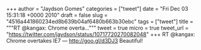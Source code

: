 
+++
author = "Jaydson Gomes"
categories = ["tweet"]
date = "Fri Dec 03 15:31:18 +0000 2010"
draft = false
slug = "4516a441860234ed8b639b04af6480b663b30ebc"
tags = ["tweet"]
title = """RT @kangax: Chrome overta..."""
tweet = true
micro = true
tweet_url = "https://twitter.com/jaydson/status/10717720270082048"
+++
RT @kangax: Chrome overtakes IE7 — http://goo.gl/d3DJ3 Beautiful!
